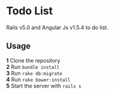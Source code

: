 # Todo List

Rails v5.0 and Angular Js v1.5.4 to do list.

## Usage
**1** Clone the repository <br>
**2** Run `bundle install` <br>
**3** Run `rake db:migrate` <br>
**4** Run `rake bower:install` <br>
**5** Start the server with `rails s`
